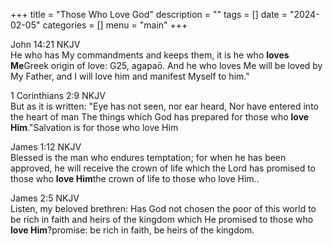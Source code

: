 +++
title = "Those Who Love God"
description = ""
tags = []
date = "2024-02-05"
categories = []
menu = "main"
+++



John 14:21 NKJV  
He who has My commandments and keeps them, it is he who <b>loves Me</b><label for="love" class="margin-toggle sidenote-number"></label><span class="sidenote">Greek origin of love: G25, agapaō</span>. And he who loves Me will be loved by My Father, and I will love him and manifest Myself to him."


1 Corinthians 2:9 NKJV  
But as it is written: "Eye has not seen, nor ear heard, Nor have entered into the heart of man The things which God has prepared for those who <b>love Him</b>."<label for="love" class="margin-toggle sidenote-number"></label><span class="sidenote">Salvation is for those who love Him</span>


James 1:12 NKJV  
Blessed is the man who endures temptation; for when he has been approved, he will receive the crown of life which the Lord has promised to those who <b>love Him</b><label for="love" class="margin-toggle sidenote-number"></label><span class="sidenote">the crown of life to those who love Him.</span>.


James 2:5 NKJV  
Listen, my beloved brethren: Has God not chosen the poor of this world to be rich in faith and heirs of the kingdom which He promised to those who <b>love Him</b>?<label for="love him" class="margin-toggle sidenote-number"></label><span class="sidenote">promise: be rich in faith, be heirs of the kingdom.</span>


